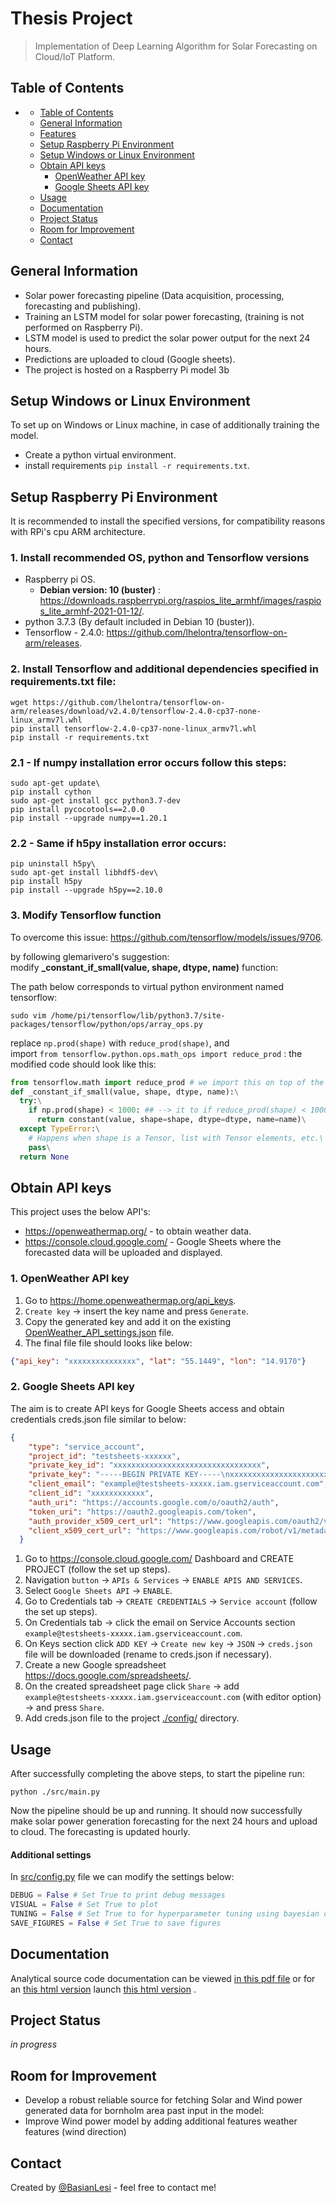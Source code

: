 # Thesis Project
> Implementation of Deep Learning Algorithm for Solar Forecasting on Cloud/IoT Platform.
<!-- > Live demo [_here_](https://www.example.com). If you have the project hosted somewhere, include the link here. -->

## Table of Contents
- [](#)
  - [Table of Contents](#table-of-contents)
  - [General Information](#general-information)
  - [Features](#features)
  - [Setup Raspberry Pi Environment](#setup-raspberry-pi-environment)
  - [Setup Windows or Linux Environment](#setup-windows-or-linux-environment)
  - [Obtain API keys](#obtain-api-keys)
    - [OpenWeather API key](#1-openweather-api-key)
    - [Google Sheets API key](#2-google-sheets-api-key)
  - [Usage](#usage)
  - [Documentation](#documentation)
  - [Project Status](#project-status)
  - [Room for Improvement](#room-for-improvement)
  - [Contact](#contact)
<!-- * [License](#license) -->


## General Information
- Solar power forecasting pipeline (Data acquisition, processing, forecasting and publishing). 
- Training an LSTM model for solar power forecasting, (training is not performed on Raspberry Pi).
- LSTM model is used to predict the solar power output for the next 24 hours.
- Predictions are uploaded to cloud (Google sheets).
- The project is hosted on a Raspberry Pi model 3b

## Setup Windows or Linux Environment
To set up on Windows or Linux machine, in case of additionally training the model. 
- Create a python virtual environment.
- install requirements `pip install -r requirements.txt`. 

## Setup Raspberry Pi Environment
It is recommended to install the specified versions, for compatibility reasons with RPi's cpu ARM architecture.



### 1. Install recommended OS, python and Tensorflow versions
- Raspberry pi OS. 
  - **Debian version: 10 (buster)** : https://downloads.raspberrypi.org/raspios_lite_armhf/images/raspios_lite_armhf-2021-01-12/.
- python 3.7.3 (By default included in Debian 10 (buster)).
- Tensorflow - 2.4.0: https://github.com/lhelontra/tensorflow-on-arm/releases.

### 2. Install Tensorflow and additional dependencies specified in requirements.txt file:
```console
wget https://github.com/lhelontra/tensorflow-on-arm/releases/download/v2.4.0/tensorflow-2.4.0-cp37-none-linux_armv7l.whl
pip install tensorflow-2.4.0-cp37-none-linux_armv7l.whl
pip install -r requirements.txt
```

### 2.1 - If numpy installation error occurs follow this steps:
```console
sudo apt-get update\
pip install cython
sudo apt-get install gcc python3.7-dev
pip install pycocotools==2.0.0
pip install --upgrade numpy==1.20.1
```

### 2.2 - Same if h5py installation error occurs:
```console
pip uninstall h5py\
sudo apt-get install libhdf5-dev\
pip install h5py
pip install --upgrade h5py==2.10.0
```

### 3. Modify Tensorflow function
To overcome this issue: https://github.com/tensorflow/models/issues/9706.

by following glemarivero's suggestion:\
modify **_constant_if_small(value, shape, dtype, name)** function: 

The path below corresponds to virtual python environment named tensorflow:
```console
sudo vim /home/pi/tensorflow/lib/python3.7/site-packages/tensorflow/python/ops/array_ops.py
```
replace  `np.prod(shape)` with `reduce_prod(shape)`, and \
import `from tensorflow.python.ops.math_ops import reduce_prod` : the modified code should look like this:

```python
from tensorflow.math import reduce_prod # we import this on top of the file
def _constant_if_small(value, shape, dtype, name):\
  try:\
    if np.prod(shape) < 1000: ## --> it to if reduce_prod(shape) < 1000:\
      return constant(value, shape=shape, dtype=dtype, name=name)\
  except TypeError:\
    # Happens when shape is a Tensor, list with Tensor elements, etc.\
    pass\
  return None
  ```
## Obtain API keys
This project uses the below API's:
  - https://openweathermap.org/ - to obtain weather data.
  - https://console.cloud.google.com/ - Google Sheets where the forecasted data will be uploaded and displayed.

### 1. OpenWeather API key
1. Go to https://home.openweathermap.org/api_keys.
1. `Create key` -> insert the key name and press `Generate`.
2. Copy the generated key and add it on the existing [OpenWeather_API_settings.json](https://github.com/BasianLesi/solar-power-forecasting-thesis-project/blob/master/config/OpenWeather_API_settings.json#:~:text=%7B-,%22api_key%22%3A%20%22%22,-%2C%20%22lat%22) file.  
3. The final file file should looks like below:

```json
{"api_key": "xxxxxxxxxxxxxxx", "lat": "55.1449", "lon": "14.9170"}
```

### 2. Google Sheets API key
The aim is to create API keys for Google Sheets access and obtain credentials creds.json file similar to below:
```json
{
    "type": "service_account",
    "project_id": "testsheets-xxxxxx",
    "private_key_id": "xxxxxxxxxxxxxxxxxxxxxxxxxxxxxxxxx",
    "private_key": "-----BEGIN PRIVATE KEY-----\nxxxxxxxxxxxxxxxxxxxxxxx\n-----END PRIVATE KEY-----\n",
    "client_email": "example@testsheets-xxxxx.iam.gserviceaccount.com",
    "client_id": "xxxxxxxxxxxx",
    "auth_uri": "https://accounts.google.com/o/oauth2/auth",
    "token_uri": "https://oauth2.googleapis.com/token",
    "auth_provider_x509_cert_url": "https://www.googleapis.com/oauth2/v1/certs",
    "client_x509_cert_url": "https://www.googleapis.com/robot/v1/metadata/x509/example%40testsheets-xxxxxx.iam.gserviceaccount.com"
  }
```
1. Go to https://console.cloud.google.com/ Dashboard and CREATE PROJECT (follow the set up steps).
1. Navigation `button` -> `APIs & Services` -> `ENABLE APIS AND SERVICES`.
1. Select `Google Sheets API` -> `ENABLE`.
1. Go to Credentials tab -> `CREATE CREDENTIALS` -> `Service account` (follow the set up steps).
1. On Credentials tab -> click the email on Service Accounts section `example@testsheets-xxxxx.iam.gserviceaccount.com`.
1. On Keys section click `ADD KEY` -> `Create new key` -> `JSON` -> `creds.json` file will be downloaded (rename to creds.json if necessary).
1. Create a new Google spreadsheet https://docs.google.com/spreadsheets/.
1. On the created spreadsheet page click `Share` -> add `example@testsheets-xxxxx.iam.gserviceaccount.com` (with editor option) -> and press `Share`. 
1. Add creds.json file to the project [./config/](https://github.com/BasianLesi/solar-power-forecasting-thesis-project/tree/master/config) directory.


## Usage
After successfully completing the above steps, to start the pipeline run:

`python ./src/main.py`

Now the pipeline should be up and running. It should now successfully make solar power generation forecasting for the next 24 hours and upload to cloud. The forecasting is updated hourly.

#### Additional settings
In [src/config.py](https://github.com/BasianLesi/solar-power-forecasting-thesis-project/blob/master/src/config.py#:~:text=DEBUG%20%3D%20True,to%20save%20figures) file we can modify the settings below:
```python
DEBUG = False # Set True to print debug messages
VISUAL = False # Set True to plot
TUNING = False # Set True to for hyperparameter tuning using bayesian optimization            
SAVE_FIGURES = False # Set True to save figures
```

## Documentation
Analytical source code documentation can be viewed [in this pdf file](https://github.com/BasianLesi/solar-power-forecasting-thesis-project/blob/master/doxygen_docs/documentation.pdf) or for an [this html version](https://github.com/BasianLesi/solar-power-forecasting-thesis-project/blob/master/doxygen_docs/html/) launch [this html version](https://github.com/BasianLesi/solar-power-forecasting-thesis-project/blob/master/doxygen_docs/html/index.html) .

## Project Status
_in progress_ 


## Room for Improvement
- Develop a robust reliable source for fetching Solar and Wind power generated data for bornholm area past input in the model:
- Improve Wind power model by adding additional features weather features (wind direction)

## Contact
Created by [@BasianLesi](basian.lesi@gmai.com) - feel free to contact me!
